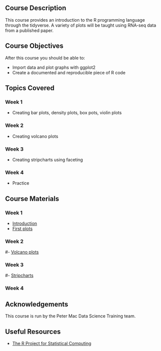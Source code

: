 ## Course Description
This course provides an introduction to the R programming language through the tidyverse. 
A variety of plots will be taught using RNA-seq data from a published paper.

## Course Objectives

After this course you should be able to:

* Import data and plot graphs with ggplot2
* Create a documented and reproducible piece of R code

## Topics Covered

### Week 1
- Creating bar plots, density plots, box pots, violin plots

### Week 2
- Creating volcano plots

### Week 3
- Creating stripcharts using faceting

### Week 4
- Practice

## Course Materials

### Week 1
- [Introduction](https://pmacdasci.github.io/r-intro-tidyverse/introduction.html)
- [First plots](https://pmacdasci.github.io/r-intro-tidyverse/firstplots.html)

### Week 2
#- [Volcano plots](https://pmacdasci.github.io/r-intro-tidyverse/volcanoplot.html)

### Week 3
#- [Stripcharts](https://pmacdasci.github.io/r-intro-tidyverse/stripcharts.html)

### Week 4


## Acknowledgements
This course is run by the Peter Mac Data Science Training team.

## Useful Resources

+ [The R Project for Statistical Computing](http://www.r-project.org/)
